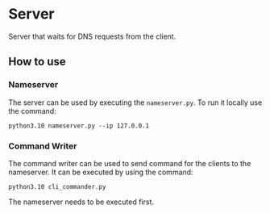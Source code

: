 # Server

Server that waits for DNS requests from the client.

## How to use

### Nameserver
The server can be used by executing the `nameserver.py`. To run it locally use the
command:
```shell
python3.10 nameserver.py --ip 127.0.0.1
```

### Command Writer
The command writer can be used to send command for the clients to the nameserver.
It can be executed by using the command:
```shell
python3.10 cli_commander.py
```
The nameserver needs to be executed first.